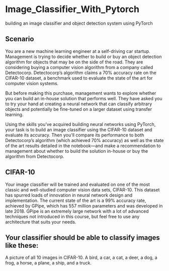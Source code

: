 # Image_Classifier_With_Pytorch
building an image classifier and object detection system using PyTorch

## Scenario ##
You are a new machine learning engineer at a self-driving car startup. Management is trying to decide whether to build or buy an object detection algorithm for objects that may be on the side of the road. They are considering buying a computer vision algorithm from a company called Detectocorp. Detectocorp’s algorithm claims a 70% accuracy rate on the CIFAR-10 dataset, a benchmark used to evaluate the state of the art for computer vision systems.

But before making this purchase, management wants to explore whether you can build an in-house solution that performs well. They have asked you to try your hand at creating a neural network that can classify arbitrary objects and potentially be fine-tuned on a larger dataset using transfer learning.

Using the skills you’ve acquired building neural networks using PyTorch, your task is to build an image classifier using the CIFAR-10 dataset and evaluate its accuracy. Then you'll compare its performance to both Detectocorp’s algorithm (which achieved 70% accuracy) as well as the state of the art results detailed in the notebook—and make a recommendation to management about whether to build the solution in-house or buy the algorithm from Detectocorp.

## CIFAR-10 ##
Your image classifier will be trained and evaluated on one of the most classic and well-studied computer vision data sets, CIFAR-10. This dataset has spurred loads of innovation in neural network design and implementation. The current state of the art is a 99% accuracy rate, achieved by GPipe, which has 557 million parameters and was developed in late 2018. GPipe is an extremely large network with a lot of advanced techniques not introduced in this course, but feel free to use any architecture that suits your needs.

## Your classifier should be able to classify images like these: ##
A picture of all 10 images in CIFAR-10. A bird, a car, a cat, a deer, a dog, a frog, a horse, a plane, a ship, and a truck.
